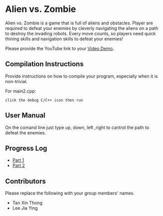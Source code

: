 # Alien vs. Zombie

Alien vs. Zombie is a game that is full of aliens and obstacles. Player are required to defeat your enemies by cleverly navigating the aliens on a path to destroy the invading robots. Every move counts, so players need quick thining skills and navigation skills to defeat your enemies!

Please provide the YouTube link to your [Video Demo](https://youtube.com).

## Compilation Instructions

Provide instructions on how to compile your program, especially when it is non-trivial.

For main2.cpp:

```
click the debug C/C++ icon then run
```

## User Manual

On the comand line just type up, down, left ,right to cantrol the path to defeat the enemies.

## Progress Log

- [Part 1](PART1.md)
- [Part 2](PART2.md)

## Contributors

Please replace the following with your group members' names. 

- Tan Xin Thong
- Lee Jia Ying


